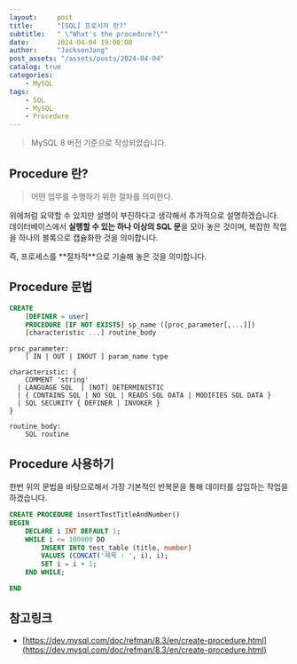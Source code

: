 ```yaml
---
layout:     post
title:      "[SQL] 프로시저 란?"
subtitle:   " \"What's the procedure?\""
date:       2024-04-04 19:00:00
author:     "JacksonJang"
post_assets: "/assets/posts/2024-04-04"
catalog: true
categories:
    - MySQL
tags:
    - SQL
    - MySQL
    - Procedure
---
```

> MySQL 8 버전 기준으로 작성되었습니다.

## Procedure 란?
> 어떤 업무를 수행하기 위한 절차를 의미한다.

위에처럼 요약할 수 있지만 설명이 부진하다고 생각해서 추가적으로 설명하겠습니다.
<br />
데이터베이스에서 **실행할 수 있는 하나 이상의 SQL 문**을 모아 놓은 것이며, 복잡한 작업을 하나의 블록으로 캡슐화한 것을 의미합니다.
<p />
즉, 프로세스를 **절차적**으로 기술해 놓은 것을 의미합니다.

## Procedure 문법
```sql
CREATE
    [DEFINER = user]
    PROCEDURE [IF NOT EXISTS] sp_name ([proc_parameter[,...]])
    [characteristic ...] routine_body
```
```
proc_parameter:
    [ IN | OUT | INOUT ] param_name type

characteristic: {
    COMMENT 'string'
  | LANGUAGE SQL  | [NOT] DETERMINISTIC
  | { CONTAINS SQL | NO SQL | READS SQL DATA | MODIFIES SQL DATA }
  | SQL SECURITY { DEFINER | INVOKER }
}

routine_body:
    SQL routine
```

## Procedure 사용하기
한번 위의 문법을 바탕으로해서 가장 기본적인 반복문을 통해 데이터를 삽입하는 작업을 하겠습니다.
```sql
CREATE PROCEDURE insertTestTitleAndNumber()
BEGIN
    DECLARE i INT DEFAULT 1;
    WHILE i <= 100000 DO
        INSERT INTO test_table (title, number)
        VALUES (CONCAT('제목 : ', i), i);
        SET i = i + 1;
    END WHILE;

END
```

## 참고링크
- [https://dev.mysql.com/doc/refman/8.3/en/create-procedure.html](https://dev.mysql.com/doc/refman/8.3/en/create-procedure.html)
